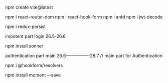 <!-- Project start -->

npm create vite@latest

<!-- install react router and  react hukFrom and antd -->

npm i react-router-dom
npm i react-hook-form
npm i antd
npm i jwt-decode

<!-- create verify token -->

npm i redux-persist

<!-- install redux  -->

impotent part login 26.5-26.6

<!-- sonner lading  spinar -->

npm install sonner

authentication part main 26.6------------28.7 // main part for Authentication

<!-- validation check  -->

npm i @hookform/resolvers

<!-- using moment js -->

npm install moment --save

<!-- pagination -->
<!-- end project -->
<!-- end project -->
